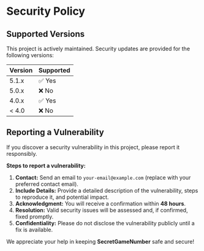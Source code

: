 # Security Policy

## Supported Versions

This project is actively maintained. Security updates are provided for the following versions:

| Version | Supported |
| ------- | --------- |
| 5.1.x   | ✅ Yes    |
| 5.0.x   | ❌ No     |
| 4.0.x   | ✅ Yes    |
| < 4.0   | ❌ No     |

## Reporting a Vulnerability

If you discover a security vulnerability in this project, please report it responsibly.  

**Steps to report a vulnerability:**

1. **Contact:** Send an email to `your-email@example.com` (replace with your preferred contact email).  
2. **Include Details:** Provide a detailed description of the vulnerability, steps to reproduce it, and potential impact.  
3. **Acknowledgment:** You will receive a confirmation within **48 hours**.  
4. **Resolution:** Valid security issues will be assessed and, if confirmed, fixed promptly.  
5. **Confidentiality:** Please do not disclose the vulnerability publicly until a fix is available.

We appreciate your help in keeping **SecretGameNumber** safe and secure!
